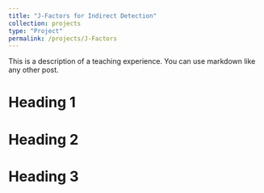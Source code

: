 ```yaml
---
title: "J-Factors for Indirect Detection"
collection: projects
type: "Project"
permalink: /projects/J-Factors
---
```


This is a description of a teaching experience. You can use markdown like any other post.

Heading 1
======

Heading 2
======

Heading 3
======

